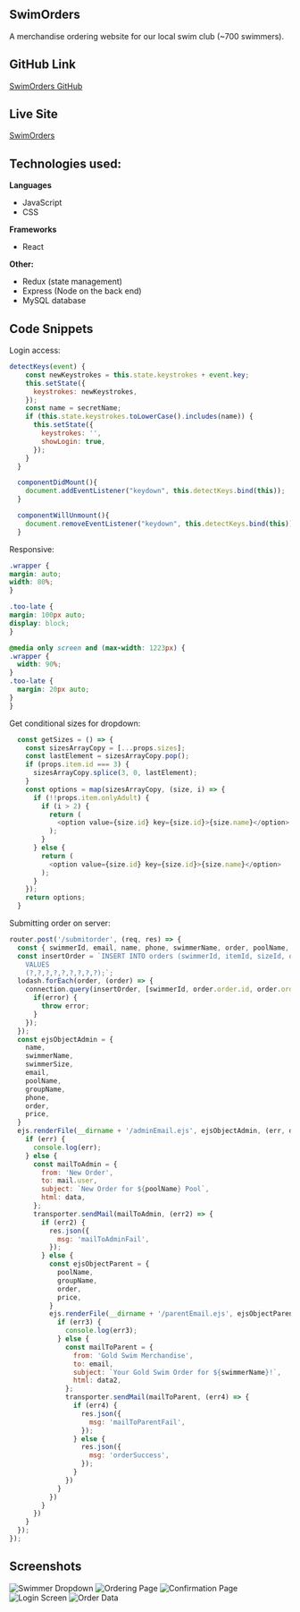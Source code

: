 ## SwimOrders
A merchandise ordering website for our local swim club (~700 swimmers).

## GitHub Link
[SwimOrders GitHub](https://www.github.com/eddieatkinson/swimOrders)

## Live Site
[SwimOrders](https://goldswim.eddiebatkinson.com)

## Technologies used:
**Languages**
* JavaScript
* CSS

**Frameworks**
* React

**Other:**
* Redux (state management)
* Express (Node on the back end)
* MySQL database

## Code Snippets
Login access:
``` javascript
detectKeys(event) {
    const newKeystrokes = this.state.keystrokes + event.key;
    this.setState({
      keystrokes: newKeystrokes,
    });
    const name = secretName;
    if (this.state.keystrokes.toLowerCase().includes(name)) {
      this.setState({
        keystrokes: '',
        showLogin: true,
      });
    }
  }

  componentDidMount(){
    document.addEventListener("keydown", this.detectKeys.bind(this));
  }

  componentWillUnmount(){
    document.removeEventListener("keydown", this.detectKeys.bind(this));
  }
  ```
  Responsive:
  ``` css
  .wrapper {
  margin: auto;
  width: 80%;
}

.too-late {
  margin: 100px auto;
  display: block;
}

@media only screen and (max-width: 1223px) {
  .wrapper {
    width: 90%;
  }
  .too-late {
    margin: 20px auto;
  }
}
```
Get conditional sizes for dropdown:
``` javascript
  const getSizes = () => {
    const sizesArrayCopy = [...props.sizes];
    const lastElement = sizesArrayCopy.pop();
    if (props.item.id === 3) {
      sizesArrayCopy.splice(3, 0, lastElement);
    }
    const options = map(sizesArrayCopy, (size, i) => {
      if (!!props.item.onlyAdult) {
        if (i > 2) {
          return (
            <option value={size.id} key={size.id}>{size.name}</option>
          );
        }
      } else {
        return (
          <option value={size.id} key={size.id}>{size.name}</option>
        );
      }
    });
    return options;
  }
```
Submitting order on server:
``` javascript
router.post('/submitorder', (req, res) => {
  const { swimmerId, email, name, phone, swimmerName, order, poolName, groupName, swimmerSize, price } = req.body;
  const insertOrder = `INSERT INTO orders (swimmerId, itemId, sizeId, qty, email, phone, parentName, color, special)
    VALUES
    (?,?,?,?,?,?,?,?,?);`;
  lodash.forEach(order, (order) => {
    connection.query(insertOrder, [swimmerId, order.order.id, order.order.size, order.order.qty, email, phone, name, order.color, order.special], (error) => {
      if(error) {
        throw error;
      }
    });
  });
  const ejsObjectAdmin = {
    name,
    swimmerName,
    swimmerSize,
    email,
    poolName,
    groupName,
    phone,
    order,
    price,
  }
  ejs.renderFile(__dirname + '/adminEmail.ejs', ejsObjectAdmin, (err, data) => {
    if (err) {
      console.log(err);
    } else {
      const mailToAdmin = {
        from: 'New Order',
        to: mail.user,
        subject: `New Order for ${poolName} Pool`,
        html: data,
      };
      transporter.sendMail(mailToAdmin, (err2) => {
        if (err2) {
          res.json({
            msg: 'mailToAdminFail',
          });
        } else {
          const ejsObjectParent = {
            poolName,
            groupName,
            order,
            price,
          }
          ejs.renderFile(__dirname + '/parentEmail.ejs', ejsObjectParent, (err3, data2) => {
            if (err3) {
              console.log(err3);
            } else {
              const mailToParent = {
                from: 'Gold Swim Merchandise',
                to: email,
                subject: `Your Gold Swim Order for ${swimmerName}!`,
                html: data2,
              };
              transporter.sendMail(mailToParent, (err4) => {
                if (err4) {
                  res.json({
                    msg: 'mailToParentFail',
                  });
                } else {
                  res.json({
                    msg: 'orderSuccess',
                  });
                }
              })
            }
          })
        }
      })
    }
  });
});
```
## Screenshots
![Swimmer Dropdown](front-end/src/assets/SwimmerDropDown.png)
![Ordering Page](front-end/src/assets/OrderingPage.png)
![Confirmation Page](front-end/src/assets/ConfirmationPage.png)
![Login Screen](front-end/src/assets/LoginScreen.png)
![Order Data](front-end/src/assets/OrderData.png)
